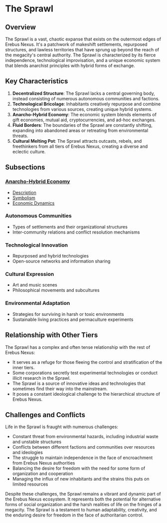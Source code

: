 # The Sprawl

## Overview

The Sprawl is a vast, chaotic expanse that exists on the outermost edges of Erebus Nexus. It's a patchwork of makeshift settlements, repurposed structures, and lawless territories that have sprung up beyond the reach of the megacity's central authority. The Sprawl is characterized by its fierce independence, technological improvisation, and a unique economic system that blends anarchist principles with hybrid forms of exchange.

## Key Characteristics

1. **Decentralized Structure**: The Sprawl lacks a central governing body, instead consisting of numerous autonomous communities and factions.
2. **Technological Bricolage**: Inhabitants creatively repurpose and combine technologies from various sources, creating unique hybrid systems.
3. **Anarcho-Hybrid Economy**: The economic system blends elements of gift economies, mutual aid, cryptocurrencies, and ad-hoc exchanges.
4. **Fluid Borders**: The boundaries of the Sprawl are constantly shifting, expanding into abandoned areas or retreating from environmental threats.
5. **Cultural Melting Pot**: The Sprawl attracts outcasts, rebels, and freethinkers from all tiers of Erebus Nexus, creating a diverse and eclectic culture.

## Subsections

### [Anarcho-Hybrid Economy](./anarcho_hybrid_economy)
- [Description](./anarcho_hybrid_economy/description.md)
- [Symbolism](./anarcho_hybrid_economy/symbolism.md)
- [Economic Dynamics](./anarcho_hybrid_economy/economic_dynamics.md)

### Autonomous Communities
- Types of settlements and their organizational structures
- Inter-community relations and conflict resolution mechanisms

### Technological Innovation
- Repurposed and hybrid technologies
- Open-source networks and information sharing

### Cultural Expression
- Art and music scenes
- Philosophical movements and subcultures

### Environmental Adaptation
- Strategies for surviving in harsh or toxic environments
- Sustainable living practices and permaculture experiments

## Relationship with Other Tiers

The Sprawl has a complex and often tense relationship with the rest of Erebus Nexus:

- It serves as a refuge for those fleeing the control and stratification of the inner tiers.
- Some corporations secretly test experimental technologies or conduct illicit research in the Sprawl.
- The Sprawl is a source of innovative ideas and technologies that sometimes find their way into the mainstream.
- It poses a constant ideological challenge to the hierarchical structure of Erebus Nexus.

## Challenges and Conflicts

Life in the Sprawl is fraught with numerous challenges:

- Constant threat from environmental hazards, including industrial waste and unstable structures
- Conflicts between different factions and communities over resources and ideologies
- The struggle to maintain independence in the face of encroachment from Erebus Nexus authorities
- Balancing the desire for freedom with the need for some form of organization and cooperation
- Managing the influx of new inhabitants and the strains this puts on limited resources

Despite these challenges, the Sprawl remains a vibrant and dynamic part of the Erebus Nexus ecosystem. It represents both the potential for alternative forms of social organization and the harsh realities of life on the fringes of a megacity. The Sprawl is a testament to human adaptability, creativity, and the enduring desire for freedom in the face of authoritarian control.